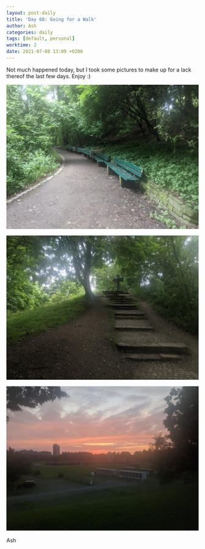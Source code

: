 ```yaml
---
layout: post-daily
title: 'Day 68: Going for a Walk'
author: Ash
categories: daily
tags: [default, personal]
worktime: 2
date: 2021-07-08 13:09 +0200
---
```

Not much happened today, but I took some pictures to make up for a lack thereof the last few days. Enjoy :)

![benches](/assets/res/daily/day-68-benches.jpg)

![memorial-site](/assets/res/daily/day-68-memorial-site.jpg)

![sunset](/assets/res/daily/day-68-sunset.jpg)

Ash
